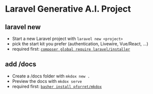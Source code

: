 # Laravel Generative A.I. Project

## laravel new

* Start a new Laravel project with `laravel new <project>`
* pick the start kit you prefer (authentication, Livewire, Vue/React, ...)
* required first: [`composer global require laravel/installer`](https://laravel.com/docs/12.x/installation)

## add /docs

* Create a /docs folder with `mkdox new .`
* Preview the docs with `mkdox serve`
* required first: [`basher install pforret/mkdox`](https://github.com/pforret/mkdox)
